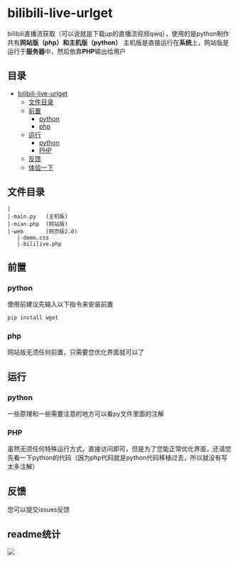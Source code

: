 # bilibili-live-urlget
bilibili直播流获取（可以说就是下载up的直播流视频qwq），使用的是python制作
共有**网站版（php）**和**主机版（python）**
主机版是直接运行在**系统**上，网站版是运行于**服务器**中，然后依靠**PHP**输出给用户

## 目录
- [bilibili-live-urlget](#bilibili-live-urlget)
  * [文件目录](#文件目录)
  * [前置](#前置)
    + [python](#python)
    + [php](#php)
  * [运行](#运行)
    + [python](#python-1)
    + [PHP](#php)
  * [反馈](#反馈)
  * [体验一下](#体验一下)

## 文件目录
```
|
|-main.py   (主机版)
|-mian.php  (网站版)
|-web       (网页版2.0)
   |-demo.css
   |-bililive.php
```

## 前置

### python
使用前建议先输入以下指令来安装前置
```python
pip install wget
```
### php
网站版无须任何前置，只需要您优化界面就可以了

## 运行
### python
一些原理和一些需要注意的地方可以看py文件里面的注解
### PHP
虽然无须任何特殊运行方式，直接访问即可，但是为了您能正常优化界面，还请您先看一下python的代码（因为php代码就是python代码移植过去，所以就没有写太多注解）

## 反馈
您可以提交issues反馈

## readme统计
![](https://count.getloli.com/get/@misaka10843.github.readme)
